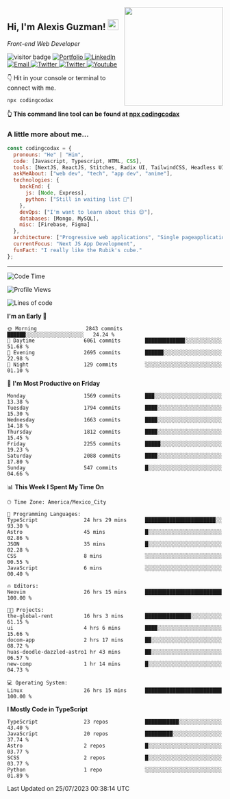<img align='right' src="https://media.giphy.com/media/M9gbBd9nbDrOTu1Mqx/giphy.gif" width="230">
<h2>Hi, I'm Alexis Guzman! <img src="https://media.giphy.com/media/hvRJCLFzcasrR4ia7z/giphy.gif" width="25px"></h2>
<p><em>Front-end Web Developer</em></p>

<p>
  <img src="https://visitor-badge.glitch.me/badge?page_id=a12989x.a12989x&left_color=black&right_color=gray" alt="visitor badge"/>
  <a href='https://www.codingcodax.dev/' target='_blank'>
    <img alt='Portfolio' src='https://img.shields.io/badge/Portfolio-black?logo=vercel&style=flat-square'>
  </a>
  <a href='https://linkedin.com/in/codingcodax/' target='_blank'>
    <img alt='LinkedIn' src='https://img.shields.io/badge/LinkedIn-black?logo=LinkedIn&style=flat-square'>
  </a>
  <a href='mailto:codingcodax@gmail.com' target='_blank'>
    <img alt='Email' src='https://img.shields.io/badge/Email-black?logo=Gmail&style=flat-square'>
  </a>
  <a href='https://twitter.com/codingcodax' target='_blank'>
    <img alt='Twitter' src='https://img.shields.io/badge/Twitter-black?logo=Twitter&style=flat-square'>
  </a>
  <a href='https://www.instagram.com/codingcodax/' target='_blank'>
    <img alt='Twitter' src='https://img.shields.io/badge/Instagram-black?logo=Instagram&style=flat-square'>
  </a>
  <a href='https://www.youtube.com/@codingcodax' target='_blank'>
    <img alt='Youtube' src='https://img.shields.io/badge/YouTube-black?logo=Youtube&style=flat-square'>
  </a>
</p>

👇 Hit in your console or terminal to connect with me.

```bash
npx codingcodax 
```
**👆 This command line tool can be found at [npx codingcodax](https://github.com/codingcodax/npx-codingcodax)**

<h3>A little more about me...</h3>

```javascript
const codingcodax = {
  pronouns: "He" | "Him",
  code: [Javascript, Typescript, HTML, CSS],
  tools: [NextJS, ReactJS, Stitches, Radix UI, TailwindCSS, Headless UI, Prisma],
  askMeAbout: ["web dev", "tech", "app dev", "anime"],
  technologies: {
    backEnd: {
      js: [Node, Express],
      python: ["Still in waiting list 🥲"]
    },
    devOps: ["I'm want to learn about this 😊"],
    databases: [Mongo, MySQL],
    misc: [Firebase, Figma]
  },
  architecture: ["Progressive web applications", "Single pageapplications"],
  currentFocus: "Next JS App Development",
  funFact: "I really like the Rubik's cube."
};
```

---

<!--START_SECTION:waka-->
![Code Time](http://img.shields.io/badge/Code%20Time-1%2C539%20hrs%2011%20mins-blue)

![Profile Views](http://img.shields.io/badge/Profile%20Views-0-blue)

![Lines of code](https://img.shields.io/badge/From%20Hello%20World%20I%27ve%20Written-8.0%20million%20lines%20of%20code-blue)

**I'm an Early 🐤** 

```text
🌞 Morning                2843 commits        ██████░░░░░░░░░░░░░░░░░░░   24.24 % 
🌆 Daytime                6061 commits        █████████████░░░░░░░░░░░░   51.68 % 
🌃 Evening                2695 commits        ██████░░░░░░░░░░░░░░░░░░░   22.98 % 
🌙 Night                  129 commits         ░░░░░░░░░░░░░░░░░░░░░░░░░   01.10 % 
```
📅 **I'm Most Productive on Friday** 

```text
Monday                   1569 commits        ███░░░░░░░░░░░░░░░░░░░░░░   13.38 % 
Tuesday                  1794 commits        ████░░░░░░░░░░░░░░░░░░░░░   15.30 % 
Wednesday                1663 commits        ████░░░░░░░░░░░░░░░░░░░░░   14.18 % 
Thursday                 1812 commits        ████░░░░░░░░░░░░░░░░░░░░░   15.45 % 
Friday                   2255 commits        █████░░░░░░░░░░░░░░░░░░░░   19.23 % 
Saturday                 2088 commits        ████░░░░░░░░░░░░░░░░░░░░░   17.80 % 
Sunday                   547 commits         █░░░░░░░░░░░░░░░░░░░░░░░░   04.66 % 
```


📊 **This Week I Spent My Time On** 

```text
🕑︎ Time Zone: America/Mexico_City

💬 Programming Languages: 
TypeScript               24 hrs 29 mins      ███████████████████████░░   93.30 % 
Astro                    45 mins             █░░░░░░░░░░░░░░░░░░░░░░░░   02.86 % 
JSON                     35 mins             █░░░░░░░░░░░░░░░░░░░░░░░░   02.28 % 
CSS                      8 mins              ░░░░░░░░░░░░░░░░░░░░░░░░░   00.55 % 
JavaScript               6 mins              ░░░░░░░░░░░░░░░░░░░░░░░░░   00.40 % 

🔥 Editors: 
Neovim                   26 hrs 15 mins      █████████████████████████   100.00 % 

🐱‍💻 Projects: 
the-global-rent          16 hrs 3 mins       ███████████████░░░░░░░░░░   61.15 % 
ui                       4 hrs 6 mins        ████░░░░░░░░░░░░░░░░░░░░░   15.66 % 
docom-app                2 hrs 17 mins       ██░░░░░░░░░░░░░░░░░░░░░░░   08.72 % 
huas-doodle-dazzled-astro1 hr 43 mins        ██░░░░░░░░░░░░░░░░░░░░░░░   06.57 % 
new-comp                 1 hr 14 mins        █░░░░░░░░░░░░░░░░░░░░░░░░   04.73 % 

💻 Operating System: 
Linux                    26 hrs 15 mins      █████████████████████████   100.00 % 
```

**I Mostly Code in TypeScript** 

```text
TypeScript               23 repos            ███████████░░░░░░░░░░░░░░   43.40 % 
JavaScript               20 repos            █████████░░░░░░░░░░░░░░░░   37.74 % 
Astro                    2 repos             █░░░░░░░░░░░░░░░░░░░░░░░░   03.77 % 
SCSS                     2 repos             █░░░░░░░░░░░░░░░░░░░░░░░░   03.77 % 
Python                   1 repo              ░░░░░░░░░░░░░░░░░░░░░░░░░   01.89 % 
```




 Last Updated on 25/07/2023 00:38:14 UTC
<!--END_SECTION:waka-->
